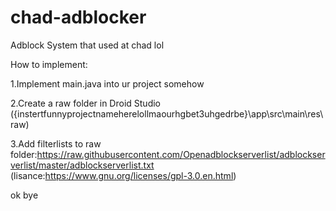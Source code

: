 # chad-adblocker
Adblock System that used at chad lol

How to implement:

  1.Implement main.java into ur project somehow

  2.Create a raw folder in Droid Studio ({instertfunnyprojectnameherelollmaourhgbet3uhgedrbe}\app\src\main\res\raw)

  3.Add filterlists to raw folder:https://raw.githubusercontent.com/Openadblockserverlist/adblockserverlist/master/adblockserverlist.txt (lisance:https://www.gnu.org/licenses/gpl-3.0.en.html)
    
    
ok bye
